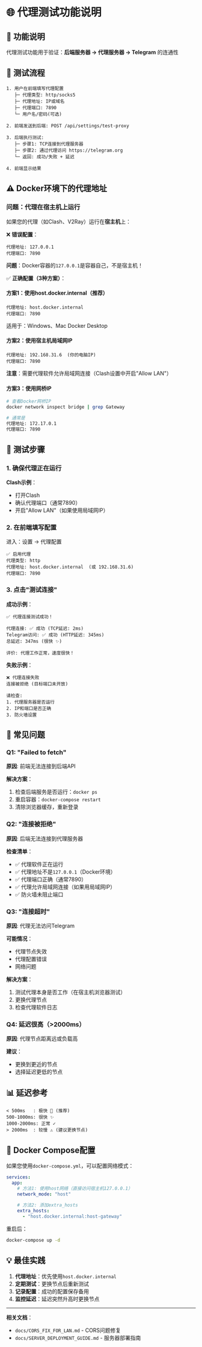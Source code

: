 # 🌐 代理测试功能说明

## 📝 功能说明

代理测试功能用于验证：**后端服务器 → 代理服务器 → Telegram** 的连通性

## 🔄 测试流程

```
1. 用户在前端填写代理配置
   ├─ 代理类型: http/socks5
   ├─ 代理地址: IP或域名
   ├─ 代理端口: 7890
   └─ 用户名/密码(可选)

2. 前端发送到后端: POST /api/settings/test-proxy

3. 后端执行测试:
   ├─ 步骤1: TCP连接到代理服务器
   ├─ 步骤2: 通过代理访问 https://telegram.org
   └─ 返回: 成功/失败 + 延迟

4. 前端显示结果
```

## ⚠️ Docker环境下的代理地址

### 问题：代理在宿主机上运行

如果您的代理（如Clash、V2Ray）运行在**宿主机**上：

❌ **错误配置**：
```
代理地址: 127.0.0.1
代理端口: 7890
```

**问题**：Docker容器的`127.0.0.1`是容器自己，不是宿主机！

✅ **正确配置（3种方案）**：

#### 方案1：使用host.docker.internal（推荐）
```
代理地址: host.docker.internal
代理端口: 7890
```

适用于：Windows、Mac Docker Desktop

#### 方案2：使用宿主机局域网IP
```
代理地址: 192.168.31.6  (你的电脑IP)
代理端口: 7890
```

**注意**：需要代理软件允许局域网连接（Clash设置中开启"Allow LAN"）

#### 方案3：使用网桥IP
```bash
# 查看Docker网桥IP
docker network inspect bridge | grep Gateway

# 通常是
代理地址: 172.17.0.1
代理端口: 7890
```

## 🧪 测试步骤

### 1. 确保代理正在运行

**Clash示例**：
- 打开Clash
- 确认代理端口（通常7890）
- 开启"Allow LAN"（如果使用局域网IP）

### 2. 在前端填写配置

进入：设置 → 代理配置

```
✅ 启用代理
代理类型: http
代理地址: host.docker.internal  (或 192.168.31.6)
代理端口: 7890
```

### 3. 点击"测试连接"

**成功示例**：
```
✅ 代理连接测试成功！

代理连接: ✅ 成功 (TCP延迟: 2ms)
Telegram访问: ✅ 成功 (HTTP延迟: 345ms)
总延迟: 347ms (很快 ✨)

评价: 代理工作正常，速度很快！
```

**失败示例**：
```
❌ 代理连接失败
连接被拒绝 (目标端口未开放)

请检查:
1. 代理服务器是否运行
2. IP和端口是否正确
3. 防火墙设置
```

## 🔧 常见问题

### Q1: "Failed to fetch"

**原因**: 前端无法连接到后端API

**解决方案**：
1. 检查后端服务是否运行：`docker ps`
2. 重启容器：`docker-compose restart`
3. 清除浏览器缓存，重新登录

### Q2: "连接被拒绝"

**原因**: 后端无法连接到代理服务器

**检查清单**：
- ✅ 代理软件正在运行
- ✅ 代理地址不是`127.0.0.1`（Docker环境）
- ✅ 代理端口正确（通常7890）
- ✅ 代理允许局域网连接（如果用局域网IP）
- ✅ 防火墙未阻止端口

### Q3: "连接超时"

**原因**: 代理无法访问Telegram

**可能情况**：
- 代理节点失效
- 代理配置错误
- 网络问题

**解决方案**：
1. 测试代理本身是否工作（在宿主机浏览器测试）
2. 更换代理节点
3. 检查代理软件日志

### Q4: 延迟很高（>2000ms）

**原因**: 代理节点距离远或负载高

**建议**：
- 更换到更近的节点
- 选择延迟更低的节点

## 📊 延迟参考

```
< 500ms   : 极快 🚀 (推荐)
500-1000ms: 很快 ✨
1000-2000ms: 正常 ✓
> 2000ms  : 较慢 ⚠️ (建议更换节点)
```

## 🔐 Docker Compose配置

如果您使用`docker-compose.yml`，可以配置网络模式：

```yaml
services:
  app:
    # 方法1: 使用host网络（直接访问宿主机127.0.0.1）
    network_mode: "host"
    
    # 方法2: 添加extra_hosts
    extra_hosts:
      - "host.docker.internal:host-gateway"
```

重启后：
```bash
docker-compose up -d
```

## 💡 最佳实践

1. **代理地址**：优先使用`host.docker.internal`
2. **定期测试**：更换节点后重新测试
3. **记录配置**：成功的配置保存备用
4. **监控延迟**：延迟突然升高时更换节点

---

**相关文档**：
- `docs/CORS_FIX_FOR_LAN.md` - CORS问题修复
- `docs/SERVER_DEPLOYMENT_GUIDE.md` - 服务器部署指南


